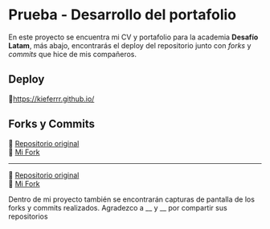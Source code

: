 # Prueba - Desarrollo del portafolio

En este proyecto se encuentra mi CV y portafolio para la academia **Desafío Latam**, más abajo, encontrarás el deploy del repositorio junto con *forks* y *commits* que hice de mis compañeros. 

## Deploy

🔗https://kieferrr.github.io/

## Forks y Commits

🔗 [Repositorio original](https://github.com/nombre-del-compañero/repositorio)  
🔗 [Mi Fork](https://github.com/kieferrr/repositorio)

---

🔗 [Repositorio original](https://github.com/nombre-del-compañero/repositorio)  
🔗 [Mi Fork](https://github.com/kieferrr/repositorio)

Dentro de mi proyecto también se encontrarán capturas de pantalla de los forks y commits realizados. Agradezco a __ y __ por compartir sus repositorios

